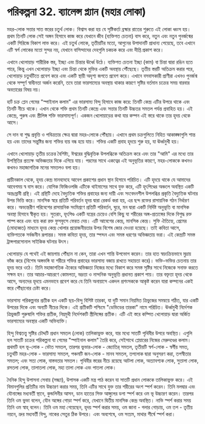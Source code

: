 # পরিকল্পনা 32. ব্যালেন্স প্ল্যান (মহার লোকা)

মহর-লোক সত্তার সাত স্তরের চতুর্থ লোক। বিশ্বাস করা হয় যে সৃষ্টিকর্তা ব্রহ্মার রাতের শুরুতে এই লোকা ধ্বংস হয়। প্রথম তিনটি লোক সেই অঙ্গন হিসাবে কাজ করে যেখানে জীব (ব্যক্তিগত চেতনা) বাস করে, নতুন এবং নতুন পুনর্জন্মের একটি সিরিজে বিকাশ লাভ করে। এই চতুর্থ লোকে, তৃতীয়টির মতো, আগুনের উপাদানটি প্রাধান্য পেয়েছে, তবে এখানে এটি স্বর্গ লোকের মতো সুন্দর নয়, যেখানে বাসিন্দাদের দেহগুলি চকচক করে এবং দীপ্তি প্রকাশ করে।

এখানে খেলোয়াড় শারীরিক স্তর, ইচ্ছা এবং চিন্তার ঊর্ধ্বে উঠে। ব্যক্তিগত চেতনা ইচ্ছা (কাম) বা চিন্তা দ্বারা রঙিন হতে পারে, কিন্তু এখন খেলোয়াড় ইচ্ছা এবং চিন্তা থেকে মুক্তির একটি অবস্থায় পৌঁছেছে। তৃতীয় স্তরটি অতিক্রম করার পরে, খেলোয়াড় চতুর্থটিতে প্রবেশ করে এবং একটি স্থায়ী অদৃশ্য জগতে প্রবেশ করে। এখানে বসবাসকারী প্রাণীরা এখনও পুনর্জন্ম থেকে সম্পূর্ণ স্বাধীনতা অর্জন করেনি, তবে তারা ভারসাম্যের অবস্থায় থাকার কারণে সৃষ্টির বর্তমান চক্রের সময় বারবার অবতারের বিষয় নয়।

হার্ট চক্র প্লেন গেমের "স্পাইনাল কলাম" এর ভারসাম্য বিন্দু হিসাবে কাজ করে: তিনটি কেন্দ্র এটির উপরে থাকে এবং তিনটি নীচে থাকে। এখান থেকে শক্তি প্রথম তিনটি কেন্দ্রে এবং সত্তার তিনটি উচ্চতর সমতল পর্যন্ত প্রবাহিত হয়। এই কেন্দ্রে, পুরুষ এবং স্ত্রীলিঙ্গ শক্তি ভারসাম্যপূর্ণ। একজন খেলোয়াড়ের কথা যার কম্পন এই স্তরে থাকে তার হৃদয় থেকে আসে।

সে দান বা শুদ্ধ প্রবৃত্তি ও পবিত্রতার ক্ষেত্র দ্বারা মহর-লোকে পৌঁছায়। এখানে প্রথম চক্রগুলিতে নিহিত আকাঙ্ক্ষাগুলি শান্ত হয় এবং তাদের সন্তুষ্টির জন্য শক্তির ব্যয় বন্ধ হয়ে যায়। শক্তির একটি প্রবাহ হৃদয়ে শুরু হয়, যা ঊর্ধ্বমুখী হয়।

এখানে খেলোয়াড় তৃতীয় চক্রের বৈশিষ্ট্য, ঈশ্বরের বুদ্ধিবৃত্তিক উপলব্ধিকে অতিক্রম করে এবং তার "আমি" এর মধ্যে তার উপস্থিতির প্রত্যক্ষ অভিজ্ঞতার দিকে এগিয়ে যায়। পরমের সাথে একত্বের এই অনুভূতির কারণে, মহর-লোককে কখনও কখনও মহাজাগতিক মনের সমতলও বলা হয়।

প্রাচীনকাল থেকে, হৃদয় কেন্দ্র মানবদেহে আবেগ প্রকাশের প্রধান স্থান হিসাবে পরিচিত। এটি হৃদয়ে থাকে যে আমাদের আবেগময় স্ব বাস করে। যোগিক ফিজিওলজি এটিকে থাইমাসের সাথে যুক্ত করে, এটি হৃৎপিণ্ডের অঞ্চলে অবস্থিত একটি অন্তঃস্রাবী গ্রন্থি। এই গ্রন্থিটি দেহে বৈদ্যুতিক শক্তির প্রবাহের জন্য দায়ী এবং সংবেদনশীল উপলব্ধির প্রকৃতি বৈদ্যুতিক ঘটনার উপর ভিত্তি করে। মানসিক স্বরে প্রতিটি পরিবর্তন হৃদয় দ্বারা রেকর্ড করা হয়, এর ছন্দ রক্তের রাসায়নিক গঠন নির্ধারণ করে। অভ্যন্তরীণ পরিবেশের রাসায়নিক সংমিশ্রণে প্রতিটি পরিবর্তন, ঘুরে, মন দ্বারা একটি নির্দিষ্ট অনুভূতি বা মানসিক অবস্থা হিসাবে স্বীকৃত হয়। সুতরাং, হৃৎপিণ্ড একটি যন্ত্রের চেয়েও বেশি কিছু যা শরীরের অঙ্গ-প্রত্যঙ্গের দিকে বিশুদ্ধ রক্ত পাম্প করে এবং ব্যয় করা রক্ত ফুসফুসে ফেরত দেয়। এটি আবেগের কেন্দ্র, মানসিক কেন্দ্র। সুফি ঐতিহ্যে, প্রেমের (মোহাব্বত) মাধ্যমে হৃদয় কেন্দ্র খোলার প্রয়োজনীয়তার উপর বিশেষ জোর দেওয়া হয়েছে। তাই কবিতা আসে, ব্যক্তিগতকে সর্বজনীন রূপান্তর। সমস্ত কবিতা হৃদয়, তার স্পন্দন এবং সমস্ত ধরণের অভিজ্ঞতায় ভরা। এই কেন্দ্রটি সমস্ত ট্রান্সপারসোনাল সাইকিক ঘটনার উৎস।

খেলোয়াড় যে পথেই এই জায়গায় পৌঁছান না কেন, তারা এখন শান্তি উপভোগ করেন। তার হাত স্বয়ংক্রিয়ভাবে মুদ্রায় ভাঁজ করে (বিশেষ অঙ্গভঙ্গি যা শরীরে শক্তির প্রবাহের ভারসাম্য বজায় রাখতে সহায়তা করে)। ভক্তি-ভক্তির চেতনায় তার হৃদয় ভরে ওঠে। তিনি মহাজাগতিক ঐক্যের অভিজ্ঞতা নিজের মধ্যে বিকাশ করে সমস্ত সৃষ্টির সাথে নিজেকে সনাক্ত করতে সক্ষম হন। তার আচার-আচরণে কোমলতা, ভদ্রতা ও নান্দনিক অনুভূতি প্রধানত প্রকাশ পায়। তার বক্তৃতা হৃদয় থেকে আসে, অন্যদের হৃদয়ে এমনভাবে প্রবেশ করে যে তিনি অনায়াসে একদল প্রশংসককে আকৃষ্ট করেন যারা কম্পনের একই স্তরে পৌঁছানোর চেষ্টা করে।

ভারসাম্য পরিকল্পনার প্রতীক হল একটি ছয়-বিন্দু বিশিষ্ট তারকা, যা দুটি সমান নিয়মিত ত্রিভুজের সমন্বয়ে গঠিত, যার একটি উপরের দিকে এবং অন্যটি নীচের দিকে। এই প্রতীকটি পশ্চিমে "ডেভিডের তারকা" নামে পরিচিত। ঊর্ধ্বমুখী নির্দেশক ত্রিভুজটি পুরুষালি শক্তির প্রতীক, নিম্নমুখী নির্দেশকটি স্ত্রীলিঙ্গের প্রতীক। এটি এই স্তরে কম্পিত খেলোয়াড় দ্বারা অর্জিত ভারসাম্যের অবস্থার একটি অভিব্যক্তি।

হিন্দু বিশ্বতত্ত্ব সৃষ্টির চৌদ্দটি প্রধান সমতল (লোক) তালিকাভুক্ত করে, যার মধ্যে সাতটি পৃথিবীর উপরে অবস্থিত। এগুলি হল সাতটি চক্রের পরিকল্পনা যা গেমের "স্পাইনাল কলাম" তৈরি করে, সেইসাথে প্লেয়ারের নিজের মেরুদণ্ডের কলাম। প্রথমটি হল ভূ-লোক - ভৌত সমতল, তারপর ভুভার-লোক - জ্যোতির্ সমতল, তৃতীয়টি স্বর্গ-লোক - স্বর্গীয় সমত, চতুর্থটি মহর-লোক - ভারসাম্য সমতল, পঞ্চমটি জন-লোক - মানব সমতল, তপলোক দ্বারা অনুসরণ করা, তপস্বীতার সমতল; এবং সত্য লোক, বাস্তবতার সমতল। পৃথিবীর স্তরের নীচে রয়েছে আটলা লোক, অত্যাবশ্যক লোক, সুতালা লোক, রসতলা লোক, তালাতলা লোক, মহা তালা লোক এবং পাতলা লোক।

দৈনিক হিন্দু উপাসনা সেবায় (সন্ধ্যা), উপাসক একটি মন্ত্র পাঠ করেন যা সাতটি প্রধান লোককে তালিকাভুক্ত করে। এই বিমানগুলির প্রতিটির নাম উচ্চারণ করার সময়, তিনি এটির সাথে যুক্ত তার শরীরের অংশ স্পর্শ করেন। তিনি মলদ্বার এবং যৌনাঙ্গের মধ্যবর্তী স্থানে, কুন্ডলিনীর আসন, ডান হাতের সিক্ত আঙ্গুলের ডগা স্পর্শ করে ওম ভূ উচ্চারণ করেন। তারপর তিনি ওম ভুভা বলেন, যৌন অঙ্গের গোড়া স্পর্শ করে, যেখানে দ্বিতীয় মানসিক কেন্দ্র অবস্থিত। নাভি স্পর্শ করার সময় তিনি ওম স্বাহ্ বলেন। তিনি ওম মহা গেয়েছেন, হৃদয় স্পর্শ করার সময়, ওম জানা - গলার গোড়ায়, ওম তপ - তৃতীয় নয়নে, ভ্রুর মধ্যবর্তী বিন্দু, নাকের সেতুর ঠিক উপরে। এবং অবশেষে, ওম সত্যম, মাথার শীর্ষে স্পর্শ করা।
